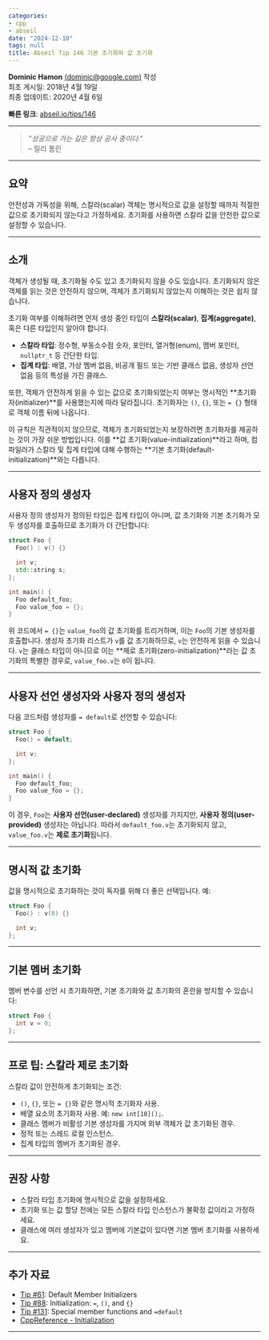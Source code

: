 ```yaml
---
categories:
- cpp
- abseil
date: "2024-12-10"
tags: null
title: Abseil Tip 146 기본 초기화와 값 초기화
---
```




**Dominic Hamon** [(dominic@google.com)](mailto:dominic@google.com) 작성  
최초 게시일: 2018년 4월 19일  
최종 업데이트: 2020년 4월 6일  

**빠른 링크**: [abseil.io/tips/146](https://abseil.io/tips/146)

---

> *"성공으로 가는 길은 항상 공사 중이다."*  
> – 릴리 톰린

---

## 요약

안전성과 가독성을 위해, 스칼라(scalar) 객체는 명시적으로 값을 설정할 때까지 적절한 값으로 초기화되지 않는다고 가정하세요. 초기화를 사용하면 스칼라 값을 안전한 값으로 설정할 수 있습니다.

---

## 소개

객체가 생성될 때, 초기화될 수도 있고 초기화되지 않을 수도 있습니다. 초기화되지 않은 객체를 읽는 것은 안전하지 않으며, 객체가 초기화되지 않았는지 이해하는 것은 쉽지 않습니다.

초기화 여부를 이해하려면 먼저 생성 중인 타입이 **스칼라(scalar)**, **집계(aggregate)**, 혹은 다른 타입인지 알아야 합니다. 

- **스칼라 타입**: 정수형, 부동소수점 숫자, 포인터, 열거형(enum), 멤버 포인터, `nullptr_t` 등 간단한 타입.
- **집계 타입**: 배열, 가상 멤버 없음, 비공개 필드 또는 기반 클래스 없음, 생성자 선언 없음 등의 특성을 가진 클래스.

또한, 객체가 안전하게 읽을 수 있는 값으로 초기화되었는지 여부는 명시적인 **초기화자(initializer)**를 사용했는지에 따라 달라집니다. 초기화자는 `()`, `{}`, 또는 `= {}` 형태로 객체 이름 뒤에 나옵니다.

이 규칙은 직관적이지 않으므로, 객체가 초기화되었는지 보장하려면 초기화자를 제공하는 것이 가장 쉬운 방법입니다. 이를 **값 초기화(value-initialization)**라고 하며, 컴파일러가 스칼라 및 집계 타입에 대해 수행하는 **기본 초기화(default-initialization)**와는 다릅니다.

---

## 사용자 정의 생성자

사용자 정의 생성자가 정의된 타입은 집계 타입이 아니며, 값 초기화와 기본 초기화가 모두 생성자를 호출하므로 초기화가 더 간단합니다:

```cpp
struct Foo {
  Foo() : v() {}

  int v;
  std::string s;
};

int main() {
  Foo default_foo;
  Foo value_foo = {};
}
```

위 코드에서 `= {}`는 `value_foo`의 값 초기화를 트리거하며, 이는 `Foo`의 기본 생성자를 호출합니다. 생성자 초기화 리스트가 `v`를 값 초기화하므로, `v`는 안전하게 읽을 수 있습니다. `v`는 클래스 타입이 아니므로 이는 **제로 초기화(zero-initialization)**라는 값 초기화의 특별한 경우로, `value_foo.v`는 `0`이 됩니다.

---

## 사용자 선언 생성자와 사용자 정의 생성자

다음 코드처럼 생성자를 `= default`로 선언할 수 있습니다:

```cpp
struct Foo {
  Foo() = default;

  int v;
};

int main() {
  Foo default_foo;
  Foo value_foo = {};
}
```

이 경우, `Foo`는 **사용자 선언(user-declared)** 생성자를 가지지만, **사용자 정의(user-provided)** 생성자는 아닙니다. 따라서 `default_foo.v`는 초기화되지 않고, `value_foo.v`는 **제로 초기화**됩니다.

---

## 명시적 값 초기화

값을 명시적으로 초기화하는 것이 독자를 위해 더 좋은 선택입니다. 예:

```cpp
struct Foo {
  Foo() : v(0) {}

  int v;
};
```

---

## 기본 멤버 초기화

멤버 변수를 선언 시 초기화하면, 기본 초기화와 값 초기화의 혼란을 방지할 수 있습니다:

```cpp
struct Foo {
  int v = 0;
};
```

---

## 프로 팁: 스칼라 제로 초기화

스칼라 값이 안전하게 초기화되는 조건:

- `()`, `{}`, 또는 `= {}`와 같은 명시적 초기화자 사용.
- 배열 요소의 초기화자 사용. 예: `new int[10]();`.
- 클래스 멤버가 비활성 기본 생성자를 가지며 외부 객체가 값 초기화된 경우.
- 정적 또는 스레드 로컬 인스턴스.
- 집계 타입의 멤버가 초기화된 경우.

---

## 권장 사항

- 스칼라 타입 초기화에 명시적으로 값을 설정하세요.
- 초기화 또는 값 할당 전에는 모든 스칼라 타입 인스턴스가 불확정 값이라고 가정하세요.
- 클래스에 여러 생성자가 있고 멤버에 기본값이 있다면 기본 멤버 초기화를 사용하세요.

---

## 추가 자료

- [Tip #61](/tips/61): Default Member Initializers
- [Tip #88](/tips/88): Initialization: `=`, `()`, and `{}`  
- [Tip #131](/tips/131): Special member functions and `=default`  
- [CppReference - Initialization](http://en.cppreference.com/w/cpp/language/initialization)  

---
